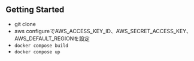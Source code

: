## Getting Started
- git clone
- aws configureでAWS_ACCESS_KEY_ID、AWS_SECRET_ACCESS_KEY、AWS_DEFAULT_REGIONを設定
- `docker compose build`
- `docker compose up`